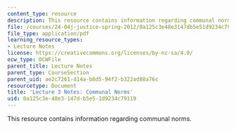 ```yaml
---
content_type: resource
description: This resource contains information regarding communal norms.
file: /courses/24-04j-justice-spring-2012/0a125c3e48e3147db5e51d9234c79119_MIT24_04JS12_lec03.pdf
file_type: application/pdf
learning_resource_types:
- Lecture Notes
license: https://creativecommons.org/licenses/by-nc-sa/4.0/
ocw_type: OCWFile
parent_title: Lecture Notes
parent_type: CourseSection
parent_uid: ae2c7261-d14a-b8d5-94f2-b322ad88a76c
resourcetype: Document
title: 'Lecture 3 Notes: Communal Norms'
uid: 0a125c3e-48e3-147d-b5e5-1d9234c79119
---
```

This resource contains information regarding communal norms.